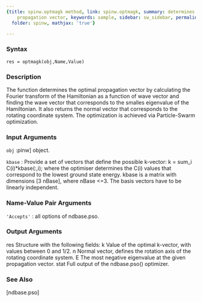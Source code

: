```yaml
---
{title: spinw.optmagk method, link: spinw.optmagk, summary: determines the magnetic
    propagation vector, keywords: sample, sidebar: sw_sidebar, permalink: spinw_optmagk.html,
  folder: spinw, mathjax: 'true'}

---
```


### Syntax

`res = optmagk(obj,Name,Value)`

### Description

The function determines the optimal propagation vector by calculating the
Fourier transform of the Hamiltonian as a function of wave vector and
finding the wave vector that corresponds to the smalles eigenvalue of the
Hamiltonian. It also returns the normal vector that corresponds to the
rotating coordinate system. The optimization is achieved via
Particle-Swarm optimization.
 

### Input Arguments

`obj`
:pinw] object.

`kbase`
:    Provide a set of vectors that define the possible k-vector:
         k = sum_i C(i)*kbase(:,i);
     where the optimiser determines the C(i) values that correspond
     to the lowest ground state energy. kbase is a
     matrix with dimensions [3 nBase], where nBase <=3. The basis
     vectors have to be linearly independent.

### Name-Value Pair Arguments

`'Accepts'`
: all options of ndbase.pso.

### Output Arguments

res       Structure with the following fields:
              k       Value of the optimal k-vector, with values between 0
                      and 1/2.
              n       Normal vector, defines the rotation axis of the
                      rotating coordinate system.
              E       The most negative eigenvalue at the given propagation
                      vector.
              stat    Full output of the ndbase.pso() optimizer.

### See Also

[ndbase.pso]

